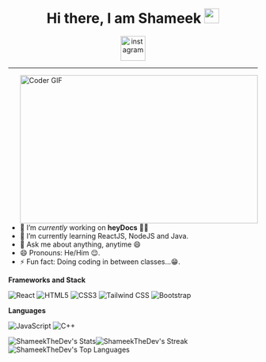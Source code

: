 <span align="center">
 <h1>Hi there, I am Shameek <img src="https://media.giphy.com/media/hvRJCLFzcasrR4ia7z/giphy.gif" width="30px"></h1>

<img href="https://cadeks.com" src="https://cdn.icon-icons.com/icons2/1211/PNG/512/1491580635-yumminkysocialmedia26_83102.png" alt="instagram" href="https://www.instagram.com/power.dev.shameek.biswas/" style="width:50px;height:50px;"></img>
<hr>
</span>

<img src="https://media0.giphy.com/media/L8K62iTDkzGX6/giphy.gif?cid=ecf05e47fkipy4imwscvqyf4ji2ozuzet6rffihacyr5j0pb&rid=giphy.gif&ct=g" align="right" alt="Coder GIF" width="480" height="300">
 
<div>

- 🔭 I’m *currently* working on **heyDocs** 👨‍💻
- 🌱 I’m currently learning ReactJS, NodeJS and Java.
- 💬 Ask me about anything, anytime 😄
- 😄 Pronouns: He/Him 😌.
- ⚡ Fun fact: Doing coding in between classes...😁.

</div>

**Frameworks and Stack**

![React](https://img.shields.io/badge/-React-black?style=for-the-badge&logo=react)
![HTML5](https://img.shields.io/badge/-HTML5-E34F26?style=for-the-badge&logo=html5&logoColor=white)
![CSS3](https://img.shields.io/badge/-CSS3-1572B6?style=for-the-badge&logo=css3)
![Tailwind CSS](https://img.shields.io/badge/-Tailwind%20CSS-black?style=for-the-badge&logo=tailwindcss)
![Bootstrap](https://img.shields.io/badge/-Bootstrap-563D7C?style=for-the-badge&logo=bootstrap)

**Languages**

![JavaScript](https://img.shields.io/badge/-JavaScript-black?style=for-the-badge&logo=javascript)
![C++](https://img.shields.io/badge/-C++-00599C?style=for-the-badge&logo=c)

![ShameekTheDev's Stats](https://github-readme-stats.vercel.app/api?username=ShameekTheDev&theme=tokyonight&show_icons=true&hide_border=false&count_private=true)![ShameekTheDev's Streak](https://github-readme-streak-stats.herokuapp.com/?user=ShameekTheDev&theme=tokyonight&hide_border=false)![ShameekTheDev's Top Languages](https://github-readme-stats.vercel.app/api/top-langs/?username=ShameekTheDev&theme=tokyonight&show_icons=true&hide_border=false&layout=compact)
